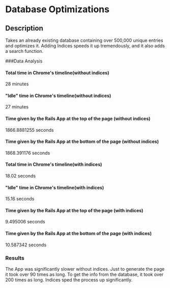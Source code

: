 # Database Optimizations

## Description

Takes an already existing database containing over 500,000 unique entries and optimizes it. Adding Indices speeds it up tremendously, and it also adds a search function.



###Data Analysis

#### Total time in Chrome's timeline(without indices)
  28 minutes

#### "Idle" time in Chrome's timeline(without indices)
  27 minutes

#### Time given by the Rails App at the top of the page (without indices)
  1866.8881255 seconds

#### Time given by the Rails App at the bottom of the page (without indices)  
  1868.391176 seconds

#### Total time in Chrome's timeline(with indices)
  18.02 seconds

#### "Idle" time in Chrome's timeline(with indices)
  15.16 seconds

#### Time given by the Rails App at the top of the page (with indices)
  9.495006 seconds

#### Time given by the Rails App at the bottom of the page (with indices)  
  10.587342 seconds


### Results

The App was significantly slower without indices.  Just to generate the page it took over 90 times as long.  To get the info from the database, it took over 200 times as long. Indices sped the process up significantly.  
